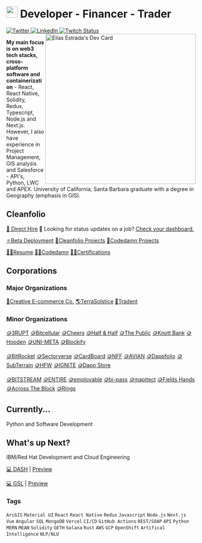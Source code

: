 # <img src="https://user-images.githubusercontent.com/61543012/202894820-0fadc8ce-22d9-4525-9162-26c1d21df479.png" height="30" width="30" align-items="center" justify-content="center" /> Developer - Financer - Trader

<div align="left">
  <a href="https://twitter.com/coachcec">
    <img
      src="https://img.shields.io/twitter/follow/omBratteng?label=Twitter&logo=twitter&style=flat-square&color=7dbee3&logoColor=ffffff"
      alt="Twitter"
    />
  </a>
  <a href="https://www.linkedin.com/in/elicharlese/">
    <img
      src="https://img.shields.io/static/v1?logo=linkedin&style=flat-square&color=7dbee3&label=LinkedIn&message=%E2%98%86"
      alt="LinkedIn"
    />
  </a>
  <a href="https://www.twitch.tv/bangobongo17">
    <img 
      alt="Twitch Status" 
      src="https://img.shields.io/twitch/status/bangobongo17?color=7dbee3&logoColor=7dbee3&style=flat-square"
    >
  </a>
<!--   <a href="https://api.daily.dev/get?r=elicharlese" target="_blank">
    <img
      width="256"
      align="right"
      src="https://raw.githubusercontent.com/elicharlese/elicharlese/devcard/devcard.svg"
    />
  </a> -->
  <a href="https://app.daily.dev/elicharlese">
    <img 
         src="https://api.daily.dev/devcards/190ad0df8bbf423487b08fe4439caae2.png?r=a87" 
         width="400"
         align="right"
         alt="Elias Estrada's Dev Card"
    />
  </a>
</div>

<!-- ![Metrics](https://raw.githubusercontent.com/elicharlese/github-metrics/github-metrics.svg)
![Notable contributions](https://raw.githubusercontent.com/elicharlese/elicharlese/github-metrics/notable.svg)
![Achievements](https://raw.githubusercontent.com/elicharlese/elicharlese/github-metrics/achievements.svg)

<!--[![@ombratteng's Holopin board](https://holopin.io/api/user/board?user=ombratteng)](https://holopin.io/@ombratteng) -->

**My main focus is on web3 tech stacks, cross-platform software and containerization** - React, React Native, Solidity, Redux, Typescript, Node.js and Next.js. However, I also have experience in Project Management, GIS analysis and Salesforce - API's, Python, LWC and APEX. University of California, Santa Barbara graduate with a degree in Geography (emphasis in GIS).

## Cleanfolio

[👋 Direct Hire](https://www.upwork.com/workwith/coachcec) 🧐 Looking for status updates on a job? [Check your dashboard.](https://cleanfolio.framer.website/dashboard)

[⚛️Beta Deployment](https://cleanfolio.framer.website)
[📂Cleanfolio Projects](https://github.com/users/elicharlese/projects/10)
[📂Codedamn Projects](https://github.com/users/elicharlese/projects/11)

[👨‍💻Resume](https://www.canva.com/design/DAFWFDwArCI/T_M8S2HVb2ZFpwV9WxNclw/view?utm_content=DAFWFDwArCI&utm_campaign=designshare&utm_medium=link&utm_source=publishsharelink)
[👨‍💻Codedamn](https://codedamn.com/user/eliasestradac)
[👨‍💻Certifications](https://www.credly.com/users/elias-estrada/badges)

## Corporations
### Major Organizations
[🛒Creative E-commerce Co.](https://github.com/Creative-Ecommerce-Co)
[🌎TerraSolstice](https://github.com/TerraSolstice)
[🔐Tradent](https://github.com/Tradent)

### Minor Organizations
[🪙3RUPT](https://cleanfolio.framer.website/3rupt)
[🪙Bitcellular](https://cleanfolio.framer.website/bitcellular)
[🪙Cheers](https://cleanfolio.framer.website/cheers)
[🪙Half & Half](https://cleanfolio.framer.website/half-half)
[🪙The Public](https://cleanfolio.framer.website/the-public)
[🪙Knott Bank](https://cleanfolio.framer.website/knott-bank)
[🪙Hooden](https://cleanfolio.framer.website/hooden)
[🪙UNI-META](https://cleanfolio.framer.website/uni-meta)
[🪙Blockify](https://cleanfolio.framer.website/blockify)

[🪙BitRocket](https://cleanfolio.framer.website/bitrocket)
[🪙Sectorverse](https://cleanfolio.framer.website/sectorverse)
[🪙CardBoard](https://cleanfolio.framer.website/cardboard)
[🪙NFF](https://cleanfolio.framer.website/nff)
[🪙AVIAN](https://cleanfolio.framer.website/avian)
[🪙Dappfolio](https://cleanfolio.framer.website/dappfolio)
[🪙SubTerrain](https://cleanfolio.framer.website/subterrain)
[🪙HFW](https://cleanfolio.framer.website/hfw)
[🪙IGNITE](https://cleanfolio.framer.website/ignite)
[🪙Dapp Store](https://cleanfolio.framer.website/dapp-store)

[🪙BITSTREAM](https://cleanfolio.framer.website/bitstream)
[🪙ENTIRE](https://cleanfolio.framer.website/entire)
[🪙employable](https://cleanfolio.framer.website/employable)
[🪙bi-pass](https://cleanfolio.framer.website/bipass)
[🪙mapitect](https://cleanfolio.framer.website/mapitect)
[🪙Fields Hands](https://cleanfolio.framer.website/field-hands)
[🪙Across The Block](https://cleanfolio.framer.website/across-the-block)
[🪙Rings](https://cleanfolio.framer.website/rings)

## Currently...
Python and Software Development

## What's up Next?
IBM/Red Hat Development and Cloud Engineering

[💻 DASH](https://github.com/elicharlese/DASH) | [Preview](https://dash.framer.website/dash)

[💻 GSL](https://github.com/elicharlese/GSL) | [Preview](https://gsl.framer.website/)

### Tags
`ArcGIS` `Material UI` `React` `React Native` `Redux` `Javascript` `Node.js` `Next.js` `Vue` `Angular` `SQL` `MongoDB` `Vercel` `CI/CD` `GitHub Actions` `REST/SOAP` `API` `Python` `MERN` `MEAN` `Solidity` `GETH` `Solana` `Rust` `AWS` `GCP` `OpenShift` `Artifical Intelligence` `NLP/NLU`
